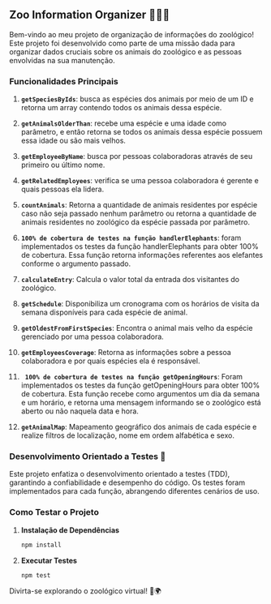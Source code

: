 ## Zoo Information Organizer 🦓🦒🦁

Bem-vindo ao meu projeto de organização de informações do zoológico! Este projeto foi desenvolvido como parte de uma missão dada para organizar dados cruciais sobre os animais do zoológico e as pessoas envolvidas na sua manutenção.

### Funcionalidades Principais

1. **`getSpeciesByIds`**: busca as espécies dos animais por meio de um ID e retorna um array contendo todos os animais dessa espécie.

2. **`getAnimalsOlderThan`**:  recebe uma espécie e uma idade como parâmetro, e então retorna se todos os animais dessa espécie possuem essa idade ou são mais velhos.

3. **`getEmployeeByName`**: busca por pessoas colaboradoras através de seu primeiro ou último nome.

4. **`getRelatedEmployees`**: verifica se uma pessoa colaboradora é gerente e quais pessoas ela lidera.

5. **`countAnimals`**: Retorna a quantidade de animais residentes por espécie caso não seja passado nenhum parâmetro ou retorna a quantidade de animais residentes no zoológico da espécie passada por parâmetro.

6. **`100% de cobertura de testes na função handlerElephants`**: foram implementados os testes da função handlerElephants para obter 100% de cobertura. Essa função retorna informações referentes aos elefantes conforme o argumento passado.

7. **`calculateEntry`**: Calcula o valor total da entrada dos visitantes do zoológico.

8. **`getSchedule`**: Disponibiliza um cronograma com os horários de visita da semana disponíveis para cada espécie de animal.

9. **`getOldestFromFirstSpecies`**: Encontra o animal mais velho da espécie gerenciado por uma pessoa colaboradora.

10. **`getEmployeesCoverage`**: Retorna as informações sobre a pessoa colaboradora e por quais espécies ela é responsável.

11. **` 100% de cobertura de testes na função getOpeningHours`**: Foram implementados os testes da função getOpeningHours para obter 100% de cobertura. Esta função recebe como argumentos um dia da semana e um horário, e retorna uma mensagem informando se o zoológico está aberto ou não naquela data e hora.

12. **`getAnimalMap`**: Mapeamento geográfico dos animais de cada espécie e realize filtros de localização, nome em ordem alfabética e sexo.

### Desenvolvimento Orientado a Testes 🧪

Este projeto enfatiza o desenvolvimento orientado a testes (TDD), garantindo a confiabilidade e desempenho do código. Os testes foram implementados para cada função, abrangendo diferentes cenários de uso.

### Como Testar o Projeto

1. **Instalação de Dependências**
   ```bash
   npm install
   ```

2. **Executar Testes**
   ```bash
   npm test
   ```

Divirta-se explorando o zoológico virtual! 🐾🌍
